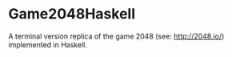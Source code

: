 # Game2048Haskell
A terminal version replica of the game 2048 (see: http://2048.io/) implemented in Haskell.
